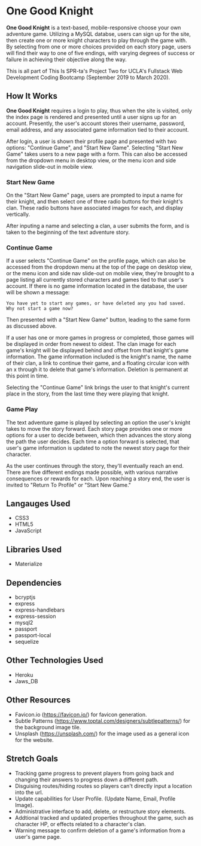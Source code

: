 # One Good Knight
**One Good Knight** is a text-based, mobile-responsive choose your own adventure game. Utilizing a MySQL databse, users can sign up for the site, then create one or more knight characters to play through the game with. By selecting from one or more choices provided on each story page, users will find their way to one of five endings, with varying degrees of success or failure in achieving their objective along the way.

This is all part of This Is SPR-ta's Project Two for UCLA's Fullstack Web Development Coding Bootcamp (September 2019 to March 2020). 

## How It Works
**One Good Knight** requires a login to play, thus when the site is visited, only the index page is rendered and presented until a user signs up for an account. Presently, the user's account stores their username, password, email address, and any associated game information tied to their account.

After login, a user is shown their profile page and presented with two options: "Continue Game", and "Start New Game". Selecting "Start New Game" takes users to a new page with a form. This can also be accessed from the dropdown menu in desktop view, or the menu icon and side navigation slide-out in mobile view.

### Start New Game

On the "Start New Game" page, users are prompted to input a name for their knight, and then select one of three radio buttons for their knight's clan. These radio buttons have associated images for each, and display vertically.

After inputing a name and selecting a clan, a user submits the form, and is taken to the beginning of the text adventure story.

### Continue Game

If a user selects "Continue Game" on the profile page, which can also be accessed from the dropdown menu at the top of the page on desktop view, or the menu icon and side nav slide-out on mobile view, they're brought to a page listing all currently stored characters and games tied to that user's account. If there is no game information located in the database, the user will be shown a message:

``You have yet to start any games, or have deleted any you had saved. Why not start a game now?``

Then presented with a "Start New Game" button, leading to the same form as discussed above.

If a user has one or more games in progress or completed, those games will be displayed in order from newest to oldest. The clan image for each game's knight will be displayed behind and offset from that knight's game information. The game information included is the knight's name, the name of their clan, a link to continue their game, and a floating circular icon with an x through it to delete that game's information. Deletion is permanent at this point in time.

Selecting the "Continue Game" link brings the user to that knight's current place in the story, from the last time they were playing that knight.

### Game Play

The text adventure game is played by selecting an option the user's knight takes to move the story forward. Each story page provides one or more options for a user to decide between, which then advances the story along the path the user decides. Each time a option forward is selected, that user's game information is updated to note the newest story page for their character.

As the user continues through the story, they'll eventually reach an end. There are five different endings made possible, with various narrative consequences or rewards for each. Upon reaching a story end, the user is invited to "Return To Profile" or "Start New Game." 

## Langauges Used
* CSS3
* HTML5
* JavaScript

## Libraries Used
* Materialize

## Dependencies
* bcryptjs
* express
* express-handlebars
* express-session
* mysql2
* passport
* passport-local
* sequelize

## Other Technologies Used
* Heroku
* Jaws_DB

## Other Resources
* Favicon.io (https://favicon.io/) for favicon generation.
* Subtle Patterns (https://www.toptal.com/designers/subtlepatterns/) for the background image tile.
* Unsplash (https://unsplash.com/) for the image used as a general icon for the website.

## Stretch Goals
* Tracking game progress to prevent players from going back and changing their answers to progress down a different path.
* Disguising routes/hiding routes so players can't directly input a location into the url.
* Update capabilities for User Profile. (Update Name, Email, Profile Image).
* Administrative interface to add, delete, or restructure story elements.
* Addtional tracked and updated properties throughout the game, such as character HP, or effects related to a character's clan.
* Warning message to confirm deletion of a game's information from a user's game page.